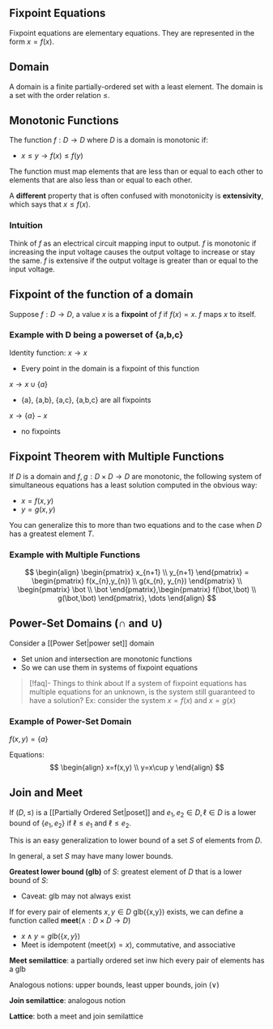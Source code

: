 ## Fixpoint Equations

Fixpoint equations are elementary equations. They are represented in the form $x=f(x)$.

## Domain

A domain is a finite partially-ordered set with a least element. The domain is a set with the order relation $\leq$.

## Monotonic Functions

The function $f: D\to D$ where $D$ is a domain is monotonic if:
- $x\leq y\to f(x)\leq f(y)$

The function must map elements that are less than or equal to each other to elements that are also less than or equal to each other.

A **different** property that is often confused with monotonicity is **extensivity**, which says that $x\leq f(x)$.

### Intuition

Think of $f$ as an electrical circuit mapping input to output. $f$ is monotonic if increasing the input voltage causes the output voltage to increase or stay the same. $f$ is extensive if the output voltage is greater than or equal to the input voltage.

## Fixpoint of the function of a domain

Suppose $f:D\to D$, a value $x$ is a **fixpoint** of $f$ if $f(x)=x$. $f$ maps $x$ to itself.

### Example with D being a powerset of {a,b,c}

Identity function: $x\to x$
- Every point in the domain is a fixpoint of this function

$x\to x\cup \{a\}$
- {a}, {a,b}, {a,c}, {a,b,c} are all fixpoints

$x\to \{a\}-x$
- no fixpoints

## Fixpoint Theorem with Multiple Functions

If $D$ is a domain and $f,g:D\times D\to D$ are monotonic, the following system of simultaneous equations has a least solution computed in the obvious way:
- $x=f(x,y)$
- $y=g(x,y)$

You can generalize this to more than two equations and to the case when $D$ has a greatest element $T$.

### Example with Multiple Functions

$$
\begin{align} 
\begin{pmatrix}
x_{n+1} \\
y_{n+1}
\end{pmatrix} = \begin{pmatrix}
f(x_{n},y_{n}) \\
g(x_{n}, y_{n})
\end{pmatrix}
\\
\begin{pmatrix}
\bot \\
\bot
\end{pmatrix},\begin{pmatrix}
f(\bot,\bot) \\
g(\bot,\bot)
\end{pmatrix}, \dots
\end{align}
$$
## Power-Set Domains ($\cap \text{ and } \cup$)

Consider a [[Power Set|power set]] domain
- Set union and intersection are monotonic functions
- So we can use them in systems of fixpoint equations

> [!faq]- Things to think about
> If a system of fixpoint equations has multiple equations for an unknown, is the system still guaranteed to have a solution?
> Ex: consider the system $x=f(x)$ and $x=g(x)$

### Example of Power-Set Domain

$f(x,y) = \{a\}$

Equations: 
$$
\begin{align}
x=f(x,y) \\
y=x\cup y
\end{align}
$$

## Join and Meet

If $(D,\leq)$ is a [[Partially Ordered Set|poset]] and $e_{1},e_{2} \in D,\ell\in D$ is a lower bound of $\{e_{1},e_{2}\}$ if $\ell\leq e_{1} \text{ and } \ell\leq e_{2}$. 

This is an easy generalization to lower bound of a set $S$ of elements from $D$.

In general, a set $S$ may have many lower bounds.

**Greatest lower bound (glb)** of $S$: greatest element of $D$ that is a lower bound of $S$:
- Caveat: glb may not always exist

If for every pair of elements $x,y\in D$ glb({x,y}) exists, we can define a function called **meet**($\wedge:D \times D\to D$)
- $x\wedge y=glb(\{x,y\})$
- Meet is idempotent ($\text{meet}(x) = x$), commutative, and associative

**Meet semilattice**: a partially ordered set inw hich every pair of elements has a glb

Analogous notions: upper bounds, least upper bounds, join ($\vee$)

**Join semilattice**: analogous notion

**Lattice**: both a meet and join semilattice